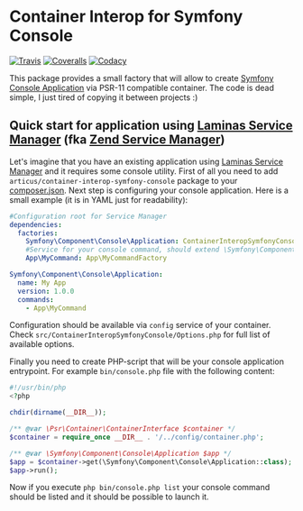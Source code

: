 # Container Interop for Symfony Console

[![Travis](https://travis-ci.org/Articus/ContainerInteropSymfonyConsole.svg?branch=master)](https://travis-ci.org/Articus/ContainerInteropSymfonyConsole)
[![Coveralls](https://coveralls.io/repos/github/Articus/ContainerInteropSymfonyConsole/badge.svg?branch=master)](https://coveralls.io/github/Articus/ContainerInteropSymfonyConsole?branch=master)
[![Codacy](https://api.codacy.com/project/badge/Grade/0606a252112b4bb7846252345343f608)](https://www.codacy.com/app/articusw/ContainerInteropSymfonyConsole?utm_source=github.com&amp;utm_medium=referral&amp;utm_content=Articus/ContainerInteropSymfonyConsole&amp;utm_campaign=Badge_Grade)

This package provides a small factory that will allow to create [Symfony Console Application](https://symfony.com/doc/current/components/console.html) via PSR-11 compatible container. The code is dead simple, I just tired of copying it between projects :)

## Quick start for application using [Laminas Service Manager](https://docs.laminas.dev/laminas-servicemanager/quick-start/) (fka [Zend Service Manager](https://docs.zendframework.com/zend-servicemanager/quick-start/))

Let's imagine that you have an existing application using [Laminas Service Manager](https://docs.laminas.dev/laminas-servicemanager/quick-start/) and it requires some console utility.
First of all you need to add `articus/container-interop-symfony-console` package to your [composer.json](https://getcomposer.org/doc/04-schema.md#require).
Next step is configuring your console application. Here is a small example (it is in YAML just for readability):
```YAML
#Configuration root for Service Manager 
dependencies:
  factories:
    Symfony\Component\Console\Application: ContainerInteropSymfonyConsole\Factory
    #Service for your console command, should extend \Symfony\Component\Console\Command\Command
    App\MyCommand: App\MyCommandFactory

Symfony\Component\Console\Application:
  name: My App
  version: 1.0.0
  commands:
    - App\MyCommand
```
Configuration should be available via `config` service of your container. Check `src/ContainerInteropSymfonyConsole/Options.php` for full list of available options.

Finally you need to create PHP-script that will be your console application entrypoint. For example `bin/console.php` file with the following content:

```PHP
#!/usr/bin/php
<?php

chdir(dirname(__DIR__));

/** @var \Psr\Container\ContainerInterface $container */
$container = require_once __DIR__ . '/../config/container.php';

/** @var \Symfony\Component\Console\Application $app */
$app = $container->get(\Symfony\Component\Console\Application::class);
$app->run();
```
Now if you execute `php bin/console.php list` your console command should be listed and it should be possible to launch it.
